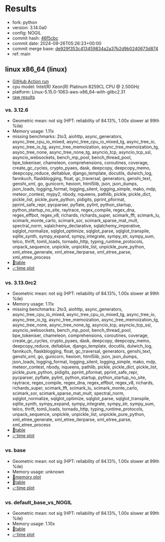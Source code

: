# Results

- fork: python
- version: 3.14.0a0
- config: NOGIL
- commit hash: [46f5cbc](https://github.com/python/cpython/commit/46f5cbc)
- commit date: 2024-09-26T05:26:23+00:00
- commit merge base: [de929f353c413459834a2a37b2d9b0240673d874](https://github.com/python/cpython/commit/de929f353c413459834a2a37b2d9b0240673d874)
- ref: main

## linux x86_64 (linux)

- [GitHub Action run](https://github.com/facebookexperimental/free-threading-benchmarking/actions/runs/11046256455)
- cpu model: Intel(R) Xeon(R) Platinum 8259CL CPU @ 2.50GHz
- platform: Linux-5.15.0-1063-aws-x86_64-with-glibc2.31
- [raw results](bm-20240926-linux-x86_64-python-main-3.14.0a0-46f5cbc.json)

### vs. 3.12.6

- Geometric mean: not sig (HPT: reliability of 84.13%, 1.00x slower at 99th %ile)
- Memory usage: 1.11x
- missing benchmarks: 2to3, aiohttp, async_generators, async_tree_cpu_io_mixed, async_tree_cpu_io_mixed_tg, async_tree_io, async_tree_io_tg, async_tree_memoization, async_tree_memoization_tg, async_tree_none, async_tree_none_tg, asyncio_tcp, asyncio_tcp_ssl, asyncio_websockets, bench_mp_pool, bench_thread_pool, bpe_tokeniser, chameleon, comprehensions, coroutines, coverage, create_gc_cycles, crypto_pyaes, dask, deepcopy, deepcopy_memo, deepcopy_reduce, deltablue, django_template, docutils, dulwich_log, fannkuch, flaskblogging, float, gc_traversal, generators, genshi_text, genshi_xml, go, gunicorn, hexiom, html5lib, json, json_dumps, json_loads, logging_format, logging_silent, logging_simple, mako, mdp, meteor_contest, mypy2, nbody, nqueens, pathlib, pickle, pickle_dict, pickle_list, pickle_pure_python, pidigits, pprint_pformat, pprint_safe_repr, pycparser, pyflate, pylint, python_startup, python_startup_no_site, raytrace, regex_compile, regex_dna, regex_effbot, regex_v8, richards, richards_super, scimark_fft, scimark_lu, scimark_monte_carlo, scimark_sor, scimark_sparse_mat_mult, spectral_norm, sqlalchemy_declarative, sqlalchemy_imperative, sqlglot_normalize, sqlglot_optimize, sqlglot_parse, sqlglot_transpile, sqlite_synth, sympy_expand, sympy_integrate, sympy_str, sympy_sum, telco, thrift, tomli_loads, tornado_http, typing_runtime_protocols, unpack_sequence, unpickle, unpickle_list, unpickle_pure_python, xml_etree_generate, xml_etree_iterparse, xml_etree_parse, xml_etree_process
- [📄table](bm-20240926-linux-x86_64-python-main-3.14.0a0-46f5cbc-vs-3.12.6.md)
- [📈time plot](bm-20240926-linux-x86_64-python-main-3.14.0a0-46f5cbc-vs-3.12.6.svg)

### vs. 3.13.0rc2

- Geometric mean: not sig (HPT: reliability of 84.13%, 1.00x slower at 99th %ile)
- Memory usage: 1.11x
- missing benchmarks: 2to3, aiohttp, async_generators, async_tree_cpu_io_mixed, async_tree_cpu_io_mixed_tg, async_tree_io, async_tree_io_tg, async_tree_memoization, async_tree_memoization_tg, async_tree_none, async_tree_none_tg, asyncio_tcp, asyncio_tcp_ssl, asyncio_websockets, bench_mp_pool, bench_thread_pool, bpe_tokeniser, chameleon, comprehensions, coroutines, coverage, create_gc_cycles, crypto_pyaes, dask, deepcopy, deepcopy_memo, deepcopy_reduce, deltablue, django_template, docutils, dulwich_log, fannkuch, flaskblogging, float, gc_traversal, generators, genshi_text, genshi_xml, go, gunicorn, hexiom, html5lib, json, json_dumps, json_loads, logging_format, logging_silent, logging_simple, mako, mdp, meteor_contest, nbody, nqueens, pathlib, pickle, pickle_dict, pickle_list, pickle_pure_python, pidigits, pprint_pformat, pprint_safe_repr, pycparser, pyflate, pylint, python_startup, python_startup_no_site, raytrace, regex_compile, regex_dna, regex_effbot, regex_v8, richards, richards_super, scimark_fft, scimark_lu, scimark_monte_carlo, scimark_sor, scimark_sparse_mat_mult, spectral_norm, sqlglot_normalize, sqlglot_optimize, sqlglot_parse, sqlglot_transpile, sqlite_synth, sympy_expand, sympy_integrate, sympy_str, sympy_sum, telco, thrift, tomli_loads, tornado_http, typing_runtime_protocols, unpack_sequence, unpickle, unpickle_list, unpickle_pure_python, xml_etree_generate, xml_etree_iterparse, xml_etree_parse, xml_etree_process
- [📄table](bm-20240926-linux-x86_64-python-main-3.14.0a0-46f5cbc-vs-3.13.0rc2.md)
- [📈time plot](bm-20240926-linux-x86_64-python-main-3.14.0a0-46f5cbc-vs-3.13.0rc2.svg)

### vs. base

- Geometric mean: not sig (HPT: reliability of 84.13%, 1.00x slower at 99th %ile)
- Memory usage: unknown
- [🧠memory plot](bm-20240926-linux-x86_64-python-main-3.14.0a0-46f5cbc-vs-base-mem.svg)
- [📄table](bm-20240926-linux-x86_64-python-main-3.14.0a0-46f5cbc-vs-base.md)
- [📈time plot](bm-20240926-linux-x86_64-python-main-3.14.0a0-46f5cbc-vs-base.svg)

### vs. default_base_vs_NOGIL

- Geometric mean: not sig (HPT: reliability of 84.13%, 1.00x slower at 99th %ile)
- Memory usage: 1.10x
- [📄table](bm-20240926-linux-x86_64-python-main-3.14.0a0-46f5cbc-vs-default_base_vs_NOGIL.md)
- [📈time plot](bm-20240926-linux-x86_64-python-main-3.14.0a0-46f5cbc-vs-default_base_vs_NOGIL.svg)

